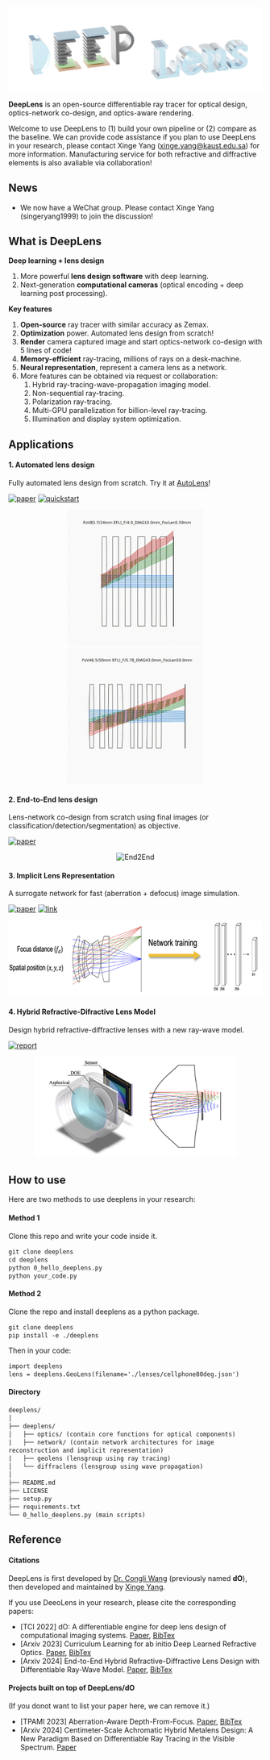 <div style="text-align:center;">
    <img src="imgs/logo.png"/>
</div>

**DeepLens** is an open-source differentiable ray tracer for optical design, optics-network co-design, and optics-aware rendering.

Welcome to use DeepLens to (1) build your own pipeline or (2) compare as the baseline. We can provide code assistance if you plan to use DeepLens in your research, please contact Xinge Yang (xinge.yang@kaust.edu.sa) for more information. Manufacturing service for both refractive and diffractive elements is also avaliable via collaboration!

## News

* We now have a WeChat group. Please contact Xinge Yang (singeryang1999) to join the discussion!

## What is DeepLens

**Deep learning + lens design**

1. More powerful **lens design software** with deep learning.
2. Next-generation **computational cameras** (optical encoding + deep learning post processing).

**Key features**

1. **Open-source** ray tracer with similar accuracy as Zemax.
2. **Optimization** power. Automated lens design from scratch!
3. **Render** camera captured image and start optics-network co-design with 5 lines of code!
4. **Memory-efficient** ray-tracing, millions of rays on a desk-machine.
5. **Neural representation**, represent a camera lens as a network.
6. More features can be obtained via request or collaboration:
   1. Hybrid ray-tracing-wave-propagation imaging model.
   2. Non-sequential ray-tracing.
   3. Polarization ray-tracing.
   4. Multi-GPU parallelization for billion-level ray-tracing.
   5. Illumination and display system optimization.

## Applications

#### 1. Automated lens design

Fully automated lens design from scratch. Try it at [AutoLens](https://github.com/vccimaging/AutoLens)!

[![paper](https://img.shields.io/badge/Arxiv-2023-orange)](https://arxiv.org/abs/2302.01089) [![quickstart](https://img.shields.io/badge/Project-green)](https://github.com/vccimaging/AutoLens)

<div align="center">
    <img src="imgs/autolens1.gif" alt="AutoLens" height="270px"/>
    <img src="imgs/autolens2.gif" alt="AutoLens" height="270px"/>
</div>

#### 2. End-to-End lens design

Lens-network co-design from scratch using final images (or classification/detection/segmentation) as objective.

[![paper](https://img.shields.io/badge/Arxiv-2023-orange)](https://arxiv.org/abs/2302.01089)

<div align="center">
    <img src="imgs/end2end.gif" alt="End2End" height="150px"/>
</div>

#### 3. Implicit Lens Representation

A surrogate network for fast (aberration + defocus) image simulation.

[![paper](https://img.shields.io/badge/TPAMI-2023-orange)](https://ieeexplore.ieee.org/document/10209238) [![link](https://img.shields.io/badge/Project-green)](https://github.com/vccimaging/Aberration-Aware-Depth-from-Focus)

<div align="center">
    <img src="imgs/implicit_net.png" alt="Implicit" height="150px"/>
</div>

#### 4. Hybrid Refractive-Difractive Lens Model

Design hybrid refractive-diffractive lenses with a new ray-wave model.

[![report](https://img.shields.io/badge/Arxiv-2024-orange)](https://arxiv.org/abs/2406.00834)

<div align="center">
    <img src="imgs/hybridlens.png" alt="Implicit" height="200px"/>
</div>

## How to use

Here are two methods to use deeplens in your research:

#### Method 1

Clone this repo and write your code inside it.

```
git clone deeplens
cd deeplens
python 0_hello_deeplens.py
python your_code.py
```

#### Method 2

Clone the repo and install deeplens as a python package.

```
git clone deeplens
pip install -e ./deeplens
```

Then in your code:

```
import deeplens
lens = deeplens.GeoLens(filename='./lenses/cellphone80deg.json')
```

#### Directory

```
deeplens/
│
├── deeplens/
│   ├── optics/ (contain core functions for optical components)
|   ├── network/ (contain network architectures for image reconstruction and implicit representation)
|   ├── geolens (lensgroup using ray tracing)
│   └── diffraclens (lensgroup using wave propagation)
│
├── README.md
├── LICENSE
├── setup.py
├── requirements.txt
└── 0_hello_deeplens.py (main scripts)

```

## Reference

#### Citations

DeepLens is first developed by [Dr. Congli Wang](https://congliwang.github.io/) (previously named **dO**), then developed and maintained by [Xinge Yang](https://singer-yang.github.io/).

If you use DeeoLens in your research, please cite the corresponding papers:

- [TCI 2022] dO: A differentiable engine for deep lens design of computational imaging systems. [Paper](https://ieeexplore.ieee.org/document/9919421), [BibTex](./misc/do_bibtex.txt)
- [Arxiv 2023] Curriculum Learning for ab initio Deep Learned Refractive Optics. [Paper](https://arxiv.org/abs/2302.01089), [BibTex](./misc/deeplens_bibtex.txt)
- [Arxiv 2024] End-to-End Hybrid Refractive-Diffractive Lens Design with Differentiable Ray-Wave Model. [Paper](https://arxiv.org/abs/2406.00834), [BibTex](./misc/hybridlens_bibtex.txt)

#### Projects built on top of DeepLens/dO

(If you donot want to list your paper here, we can remove it.)

- [TPAMI 2023] Aberration-Aware Depth-From-Focus. [Paper](https://ieeexplore.ieee.org/document/10209238), [BibTex](./misc/aatdff_bibtex.txt)
- [Arxiv 2024] Centimeter-Scale Achromatic Hybrid Metalens Design: A New Paradigm Based on Differentiable Ray Tracing in the Visible Spectrum. [Paper](https://arxiv.org/abs/2404.03173)

